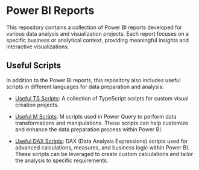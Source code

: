 # Power BI Reports

This repository contains a collection of Power BI reports developed for various data analysis and visualization projects. Each report focuses on a specific business or analytical context, providing meaningful insights and interactive visualizations.

## Useful Scripts

In addition to the Power BI reports, this repository also includes useful scripts in different languages for data preparation and analysis:

- [Useful TS Scripts](/useful-ts-scripts): A collection of TypeScript scripts for custom visual creation projects.

- [Useful M Scripts](/m-scripts): M scripts used in Power Query to perform data transformations and manipulations. These scripts can help customize and enhance the data preparation process within Power BI.

- [Useful DAX Scripts](/useful-dax-scripts): DAX (Data Analysis Expressions) scripts used for advanced calculations, measures, and business logic within Power BI. These scripts can be leveraged to create custom calculations and tailor the analysis to specific requirements.
